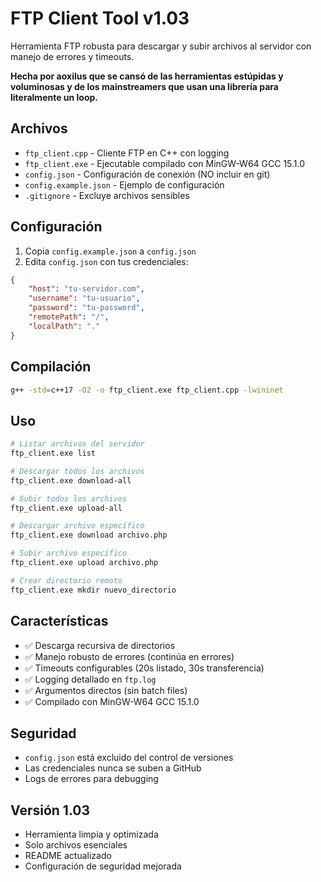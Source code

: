 # FTP Client Tool v1.03

Herramienta FTP robusta para descargar y subir archivos al servidor con manejo de errores y timeouts.

**Hecha por aoxilus que se cansó de las herramientas estúpidas y voluminosas y de los mainstreamers que usan una librería para literalmente un loop.**

## Archivos

- `ftp_client.cpp` - Cliente FTP en C++ con logging
- `ftp_client.exe` - Ejecutable compilado con MinGW-W64 GCC 15.1.0
- `config.json` - Configuración de conexión (NO incluir en git)
- `config.example.json` - Ejemplo de configuración
- `.gitignore` - Excluye archivos sensibles

## Configuración

1. Copia `config.example.json` a `config.json`
2. Edita `config.json` con tus credenciales:

```json
{
    "host": "tu-servidor.com",
    "username": "tu-usuario",
    "password": "tu-password",
    "remotePath": "/",
    "localPath": "."
}
```

## Compilación

```bash
g++ -std=c++17 -O2 -o ftp_client.exe ftp_client.cpp -lwininet
```

## Uso

```bash
# Listar archivos del servidor
ftp_client.exe list

# Descargar todos los archivos
ftp_client.exe download-all

# Subir todos los archivos
ftp_client.exe upload-all

# Descargar archivo específico
ftp_client.exe download archivo.php

# Subir archivo específico
ftp_client.exe upload archivo.php

# Crear directorio remoto
ftp_client.exe mkdir nuevo_directorio
```

## Características

- ✅ Descarga recursiva de directorios
- ✅ Manejo robusto de errores (continúa en errores)
- ✅ Timeouts configurables (20s listado, 30s transferencia)
- ✅ Logging detallado en `ftp.log`
- ✅ Argumentos directos (sin batch files)
- ✅ Compilado con MinGW-W64 GCC 15.1.0

## Seguridad

- `config.json` está excluido del control de versiones
- Las credenciales nunca se suben a GitHub
- Logs de errores para debugging

## Versión 1.03

- Herramienta limpia y optimizada
- Solo archivos esenciales
- README actualizado
- Configuración de seguridad mejorada 